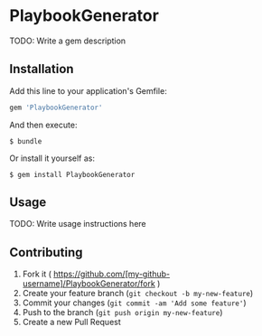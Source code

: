 # PlaybookGenerator

TODO: Write a gem description

## Installation

Add this line to your application's Gemfile:

```ruby
gem 'PlaybookGenerator'
```

And then execute:

    $ bundle

Or install it yourself as:

    $ gem install PlaybookGenerator

## Usage

TODO: Write usage instructions here

## Contributing

1. Fork it ( https://github.com/[my-github-username]/PlaybookGenerator/fork )
2. Create your feature branch (`git checkout -b my-new-feature`)
3. Commit your changes (`git commit -am 'Add some feature'`)
4. Push to the branch (`git push origin my-new-feature`)
5. Create a new Pull Request
